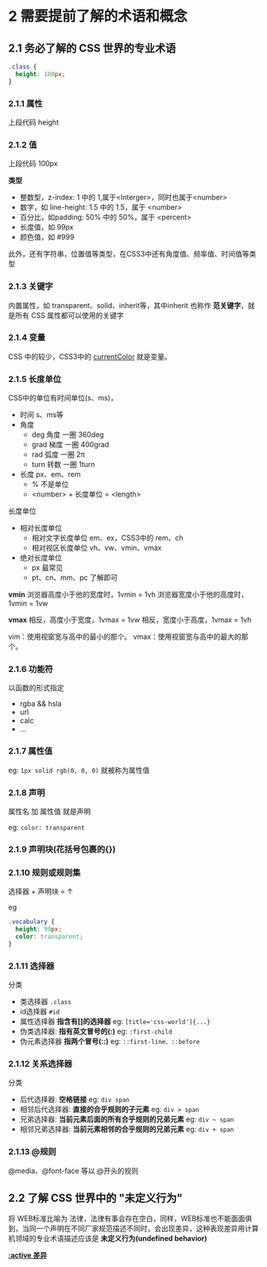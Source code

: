# 2 需要提前了解的术语和概念

## 2.1 务必了解的 CSS 世界的专业术语

```css
.class {
  height: 100px;
}
```

### 2.1.1 属性

上段代码 height

### 2.1.2 值

上段代码 100px

**类型**
- 整数型，z-index: 1 中的 1,属于\<Interger>，同时也属于\<number>
- 数字，如 line-height: 1.5 中的 1.5，属于 \<number>
- 百分比，如padding: 50% 中的 50%，属于 \<percent>
- 长度值，如 99px
- 颜色值，如 #999

此外，还有字符串，位置值等类型，在CSS3中还有角度值、频率值、时间值等类型

### 2.1.3 关键字

内置属性，如 transparent、solid、inherit等，其中inherit 也称作 **范关键字**，就是所有 CSS 属性都可以使用的关键字

### 2.1.4 变量

CSS 中的较少，CSS3中的 [currentColor](http://www.zhangxinxu.com/wordpress/?p=4385) 就是变量。

### 2.1.5 长度单位
CSS中的单位有时间单位(s、ms)，
- 时间 s、ms等
- 角度
  - deg  角度 一圈 360deg
  - grad 梯度 一圈 400grad
  - rad  弧度 一圈 2π
  - turn 转数 一圈 1turn
- 长度 px、em、rem
  - % 不是单位
  - \<number> + 长度单位 = \<length>

长度单位
- 相对长度单位
  - 相对文字长度单位 em、ex，CSS3中的 rem、ch
  - 相对视区长度单位 vh、vw、vmin、vmax
- 绝对长度单位
  - px 最常见
  - pt、cn、mm、pc 了解即可

**vmin**
浏览器高度小于他的宽度时，1vmin = 1vh
浏览器宽度小于他的高度时，1vmin = 1vw

**vmax**
相反，高度小于宽度，1vmax = 1vw
相反，宽度小于高度，1vmax = 1vh

vim：使用视窗宽与高中的最小的那个。 vmax：使用视窗宽与高中的最大的那个。

### 2.1.6 功能符

以函数的形式指定
- rgba && hsla
- url
- calc
- ...

### 2.1.7 属性值

eg: ```1px solid rgb(0, 0, 0)``` 就被称为属性值

### 2.1.8 声明

属性名 加 属性值 就是声明

eg: ```color: transparent```

### 2.1.9 声明块(花括号包裹的{})

### 2.1.10 规则或规则集

选择器 + 声明块 = ↑

eg

```css
.vocabulary {
  height: 99px;
  color: transparent;
}
```

### 2.1.11 选择器

分类
- 类选择器 ```.class```
- id选择器 ```#id```
- 属性选择器 **指含有[]的选择器** eg: ```[title='css-world']{...}```
- 伪类选择器: **指有英文冒号的(:)** eg: ```:first-child```
- 伪元素选择器 **指两个冒号(::)** eg: ```::first-line、::before```

### 2.1.12 关系选择器

分类
- 后代选择器: **空格链接** eg: ```div span```
- 相邻后代选择器: **直接的合乎规则的子元素** eg: ```div > span```
- 兄弟选择器: **当前元素后面的所有合乎规则的兄弟元素** eg: ```div ~ span```
- 相邻兄弟选择器: **当前元素相邻的合乎规则的兄弟元素** eg: ```div + span```

### 2.1.13 @规则

@media、@font-face 等以 @开头的规则

## 2.2 了解 CSS 世界中的 "未定义行为"

将 WEB标准比喻为 法律，法律有事会存在空白，同样，WEB标准也不能面面俱到，当同一个声明在不同厂家规范描述不同时，会出现差异，这种表现差异用计算机领域的专业术语描述应该是 **未定义行为(undefined behavior)**

**[:active 差异](http://demo.cssworld.cn/2/2-1.php)**

